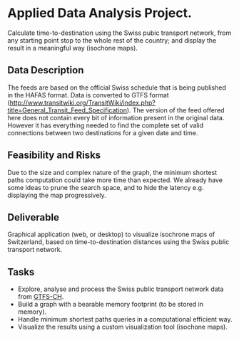 # Applied Data Analysis Project.

Calculate time-to-destination using the Swiss pubic transport network, from any starting point
stop to the whole rest of the country; and display the result in a meaningful way (isochone maps).

## Data Description
The feeds are based on the official Swiss schedule that is being published in the HAFAS format.
Data is converted to GTFS format (http://www.transitwiki.org/TransitWiki/index.php?title=General_Transit_Feed_Specification).
The version of the feed offered here does not contain every bit of information present in the original data.
However it has everything needed to find the complete set of valid connections between two destinations for a
given date and time.

## Feasibility and Risks
Due to the size and complex nature of the graph, the minimum shortest paths computation could take more time than expected.
We already have some ideas to prune the search space, and to hide the latency e.g. displaying the map progressively.

## Deliverable
Graphical application (web, or desktop) to visualize isochrone maps of Switzerland, based on time-to-destination distances
using the Swiss public transport network.

## Tasks
 - Explore, analyse and process the Swiss public transport network data from [GTFS-CH](http://gtfs.geops.ch/).
 - Build a graph with a bearable memory footprint (to be stored in memory).
 - Handle minimum shortest paths queries in a computational efficient way.
 - Visualize the results using a custom visualization tool (isochone maps).
